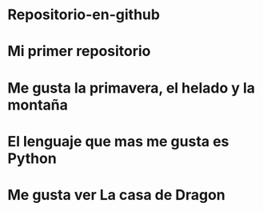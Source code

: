 # Repositorio-en-github

# Mi primer repositorio

# Me gusta la primavera, el helado y la montaña

# El lenguaje que mas me gusta es Python

# Me gusta ver La casa de Dragon 
